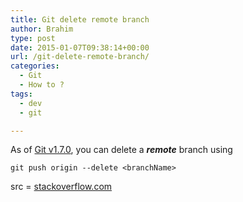 ```yaml
---
title: Git delete remote branch
author: Brahim
type: post
date: 2015-01-07T09:38:14+00:00
url: /git-delete-remote-branch/
categories:
  - Git
  - How to ?
tags:
  - dev
  - git

---
```

As of <a href="https://github.com/gitster/git/blob/master/Documentation/RelNotes/1.7.0.txt" target="_blank">Git v1.7.0</a>, you can delete a **_remote_** branch using

    git push origin --delete <branchName>

src = <a href="http://stackoverflow.com/questions/2003505/delete-a-git-branch-both-locally-and-remotely" target="_blank">stackoverflow.com</a>